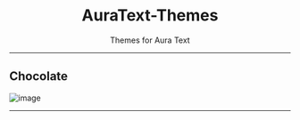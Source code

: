 <h1 align="center"> AuraText-Themes </h1>
<p align="center"> Themes for Aura Text </p>

<hr>

## Chocolate
![image](https://github.com/rohankishore/AuraText-Themes/assets/109947257/474a2c39-6cff-426d-a050-f57047502950)

<hr>


